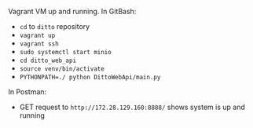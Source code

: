 Vagrant VM up and running. In GitBash:
* `cd` to `ditto` repository
* `vagrant up`
* `vagrant ssh`
* `sudo systemctl start minio`
* `cd ditto_web_api`
* `source venv/bin/activate`
* `PYTHONPATH=./ python DittoWebApi/main.py`

In Postman:
* GET request to `http://172.28.129.160:8888/` shows system is up and running
